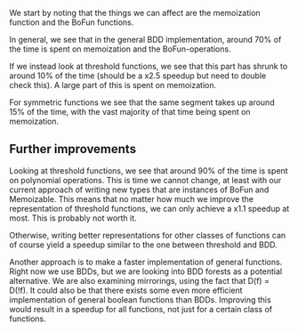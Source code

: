 We start by noting that the things we can affect are the memoization function and the BoFun functions.

In general, we see that in the general BDD implementation, around 70% of the time is spent on memoization and the BoFun-operations.

If we instead look at threshold functions, we see that this part has shrunk to around 10% of the time (should be a x2.5 speedup but need to double check this). A large part of this is spent on memoization.

For symmetric functions we see that the same segment takes up around 15% of the time, with the vast majority of that time being spent on memoization.

## Further improvements

Looking at threshold functions, we see that around 90% of the time is spent on polynomial operations. This is time we cannot change, at least with our current approach of writing new types that are instances of BoFun and Memoizable. This means that no matter how much we improve the representation of threshold functions, we can only achieve a x1.1 speedup at most. This is probably not worth it.

Otherwise, writing better representations for other classes of functions can of course yield a speedup similar to the one between threshold and BDD. 

Another approach is to make a faster implementation of general functions. Right now we use BDDs, but we are looking into BDD forests as a potential alternative. We are also examining mirrorings, using the fact that D(f) = D(!f). It could also be that there exists some even more efficient implementation of general boolean functions than BDDs. Improving this would result in a speedup for all functions, not just for a certain class of functions.